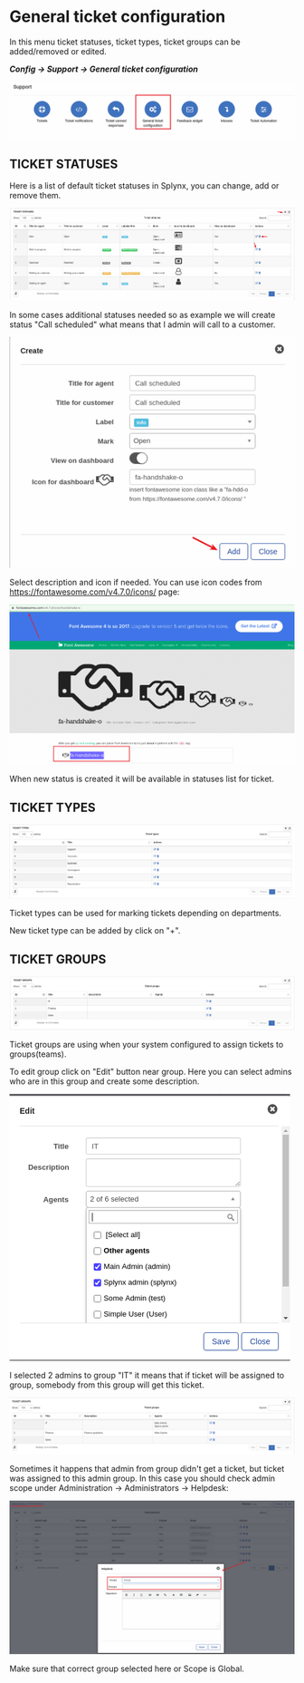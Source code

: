 General ticket configuration
=============
In this menu ticket statuses, ticket types, ticket groups can be added/removed or edited.

**_Config -> Support -> General ticket configuration_**

![icon](icon.png)

## TICKET STATUSES

Here is a list of default ticket statuses in Splynx, you can change, add or remove them.

![statuses](statuses.png)

In some cases additional statuses needed so as example we will create status "Call scheduled" what means that I admin will call to a customer.

![create status](create_status.png)

Select description and icon if needed. You can use icon codes from https://fontawesome.com/v4.7.0/icons/ page:

![icon code](code_icon.png)

When new status is created it will be available in statuses list for ticket.

## TICKET TYPES

![ticket types](types.png)

Ticket types can be used for marking tickets depending on departments.

New ticket type can be added by click on "+".

## TICKET GROUPS

![ticket groups](groups.png)

Ticket groups are using when your system configured to assign tickets to groups(teams).

To edit group click on "Edit" button near group. Here you can select admins who are in this group and create some description.

![edit group](edit_group.png)

I selected 2 admins to group "IT" it means that if ticket will be assigned to group, somebody from this group will get this ticket.

![after](after_edit.png)

Sometimes it happens that admin from group didn't get a ticket, but ticket was assigned to this admin group. In this case you should check admin scope under Administration -> Administrators -> Helpdesk:

![scope](scope.png)

Make sure that correct group selected here or Scope is Global.
